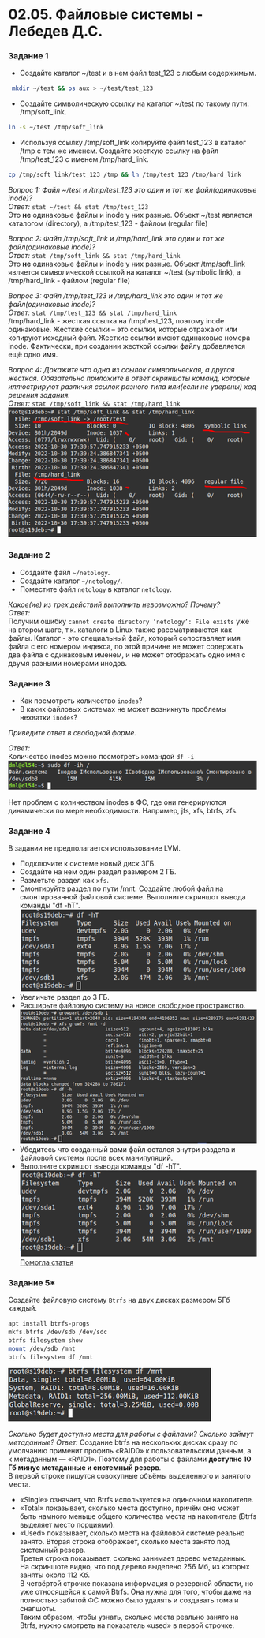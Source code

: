 # 02.05. Файловые системы - Лебедев Д.С.
### Задание 1
-  Создайте каталог ~/test и в нем файл test_123 с любым содержимым.
```bash
 mkdir ~/test && ps aux > ~/test/test_123
```

-   Создайте символическую ссылку на каталог ~/test по такому пути: /tmp/soft_link.
```bash
ln -s ~/test /tmp/soft_link
```

-   Используя ссылку /tmp/soft_link копируйте файл test_123 в каталог /tmp с тем же именем. Создайте жесткую ссылку на файл /tmp/test_123 с именем /tmp/hard_link.
```bash
cp /tmp/soft_link/test_123 /tmp && ln /tmp/test_123 /tmp/hard_link
```

_Вопрос 1: Файл ~/test и /tmp/test_123 это один и тот же файл(одинаковые inode)?_  
*Ответ:* `stat ~/test && stat /tmp/test_123`    
Это **не** одинаковые файлы и inode у них разные. Объект ~/test является каталогом (directory), а /tmp/test_123 - файлом (regular file)

_Вопрос 2: Файл /tmp/soft_link и /tmp/hard_link это один и тот же файл(одинаковые inode)?_  
*Ответ:* `stat /tmp/soft_link && stat /tmp/hard_link`  
Это **не** одинаковые файлы и inode у них разные. Объект /tmp/soft_link является символической ссылкой на каталог ~/test (symbolic link), а /tmp/hard_link - файлом (regular file)

_Вопрос 3: Файл /tmp/test_123 и /tmp/hard_link это один и тот же файл(одинаковые inode)?_  
*Ответ:* `stat /tmp/test_123 && stat /tmp/hard_link`  
/tmp/hard_link - жесткая ссылка на /tmp/test_123, поэтому inode одинаковые. Жесткие ссылки – это ссылки, которые отражают или копируют исходный файл. Жесткие ссылки имеют одинаковые номера inode. Фактически, при создании жесткой ссылки файлу добавляется ещё одно имя.

_Вопрос 4: Докажите что одна из ссылок символическая, а другая жесткая. Обязательно приложите в ответ скриншоты команд, которые иллюстрируют различия ссылок разного типа или(если не уверены) ход решения задания._  
*Ответ:* `stat /tmp/soft_link && stat /tmp/hard_link`  
![](_attachments/02.05-1-01.png)

### Задание 2
-   Создайте файл `~/netology`.
-   Создайте каталог `~/netology/`.
-   Поместите файл `netology` в каталог `netology`.

_Какое(ие) из трех действий выполнить невозможно? Почему?_  
*Ответ:*  
Получим ошибку `cannot create directory ‘netology’: File exists` уже на втором шаге, т.к. каталоги в Linux также рассматриваются как файлы. Каталог - это специальный файл, который сопоставляет имя файла с его номером индекса, по этой причине не может содержать два файла с одинаковым именем, и не может отображать одно имя с двумя разными номерами инодов.

### Задание 3
-   Как посмотреть количество `inodes`?
-   В каких файловых системах не может возникнуть проблемы нехватки `inodes`?

_Приведите ответ в свободной форме._

*Ответ:*  
Количество inodes можно посмотреть командой `df -i`  
![](_attachments/02.05-3-01.png)

Нет проблем с количеством inodes в ФС, где они генерируются динамически по мере необходимости. Например, jfs, xfs, btrfs, zfs.

### Задание 4
В задании не предполагается использование LVM.
-   Подключите к системе новый диск 3ГБ.
-   Создайте на нем один раздел размером 2 ГБ.
-   Разметьте раздел как `xfs`.
-   Смонтируйте раздел по пути /mnt. Создайте любой файл на смонтированной файловой системе. Выполните скриншот вывода команды "df -hT".  
![](_attachments/02.05-4-01.png)
-   Увеличьте раздел до 3 ГБ.
-   Расширьте файловую систему на новое свободное пространство.  
![](_attachments/02.05-4-02.png)
-   Убедитесь что созданный вами файл остался внутри раздела и файловой системы после всех манипуляций.
-   Выполните скриншот вывода команды "df -hT".  
![](_attachments/02.05-4-03.png)  
[Помогла статья](https://serveradmin.ru/rasshirenie-uvelichenie-xfs-kornevogo-razdela-bez-ostanovki/)

### Задание 5*
Создайте файловую систему `Btrfs` на двух дисках размером 5Гб каждый.
```bash
apt install btrfs-progs
mkfs.btrfs /dev/sdb /dev/sdc
btrfs filesystem show
mount /dev/sdb /mnt
btrfs filesystem df /mnt
```

![](_attachments/02.05-5-01.png)

_Сколько будет доступно места для работы с файлами? Сколько займут метаданные?_
*Ответ:* 
Создание btrfs на нескольких дисках сразу по умолчанию применит профиль «RAID0» к пользовательским данным, а к метаданным — «RAID1». Поэтому для работы с файлами **доступно 10 Гб минус метаданные и системный резерв**.  
В первой строке пишутся совокупные объёмы выделенного и занятого места. 
- «Single» означает, что Btrfs используется на одиночном накопителе. 
- «Total» показывает, сколько места доступно, причём оно может быть намного меньше общего количества места на накопителе (Btrfs выделяет место порциями).
- «Used» показывает, сколько места на файловой системе реально занято.
Вторая строка отображает, сколько места занято под системный резерв.  
Третья строка показывает, сколько занимает дерево метаданных. На скриншоте видно, что под дерево выделено 256 Мб, из которых заняты около 112 Кб.  
В четвёртой строчке показана информация о резервной области, но уже относящейся к самой Btrfs. Она нужна для того, чтобы даже на полностью забитой ФС можно было удалять и создавать тома и снапшоты.  
Таким образом, чтобы узнать, сколько места реально занято на Btrfs, нужно смотреть на показатель «used» в первой строчке.
